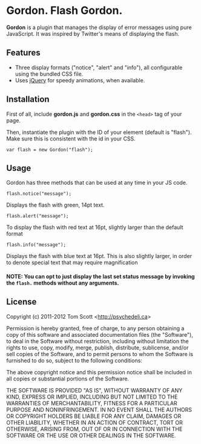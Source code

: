 Gordon. Flash Gordon.
=====================

**Gordon** is a plugin that manages the display of error messages using pure JavaScript. It was inspired by Twitter's means of displaying the flash.

Features
--------

* Three display formats ("notice", "alert" and "info"), all configurable using the bundled CSS file.
* Uses [jQuery](http://jquery.com/) for speedy animations, when available.

Installation
------------

First of all, include **gordon.js** and **gordon.css** in the `<head>` tag of your page.

Then, instantiate the plugin with the ID of your element (default is "flash"). Make sure this is consistent with the id in your CSS.

    var flash = new Gordon("flash");

Usage
-----

Gordon has three methods that can be used at any time in your JS code.

    flash.notice("message");

Displays the flash with green, 14pt text.

    flash.alert("message");

To display the flash with red text at 16pt, slightly larger than the default format

    flash.info("message");

Displays the flash with blue text at 16pt. This is also slightly larger, in order to denote special text that may require magnification

#### **NOTE:** You can opt to just display the last set status message by invoking the `flash.` methods without any arguments.

License
-------

Copyright (c) 2011-2012 Tom Scott <<http://psychedeli.ca>>

Permission is hereby granted, free of charge, to any person obtaining a copy
of this software and associated documentation files (the "Software"), to deal
in the Software without restriction, including without limitation the rights
to use, copy, modify, merge, publish, distribute, sublicense, and/or sell
copies of the Software, and to permit persons to whom the Software is
furnished to do so, subject to the following conditions:

The above copyright notice and this permission notice shall be included in
all copies or substantial portions of the Software.

THE SOFTWARE IS PROVIDED "AS IS", WITHOUT WARRANTY OF ANY KIND, EXPRESS OR
IMPLIED, INCLUDING BUT NOT LIMITED TO THE WARRANTIES OF MERCHANTABILITY,
FITNESS FOR A PARTICULAR PURPOSE AND NONINFRINGEMENT. IN NO EVENT SHALL THE
AUTHORS OR COPYRIGHT HOLDERS BE LIABLE FOR ANY CLAIM, DAMAGES OR OTHER
LIABILITY, WHETHER IN AN ACTION OF CONTRACT, TORT OR OTHERWISE, ARISING FROM,
OUT OF OR IN CONNECTION WITH THE SOFTWARE OR THE USE OR OTHER DEALINGS IN
THE SOFTWARE.
